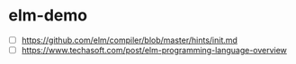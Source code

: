 # elm-demo
- [ ] https://github.com/elm/compiler/blob/master/hints/init.md
- [ ] https://www.techasoft.com/post/elm-programming-language-overview
